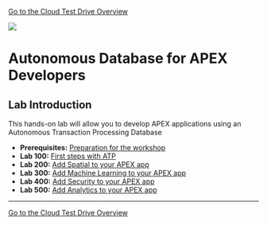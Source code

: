 [Go to the Cloud Test Drive Overview](../../readme.md)

![](../../common/images/customer.logo2.png)

# Autonomous Database for APEX Developers #

## Lab Introduction

This hands-on lab will allow you to develop APEX applications using an Autonomous Transaction Processing Database

- **Prerequisites:** [Preparation for the workshop](prereq.md)
- **Lab 100:** [First steps with ATP](L100.md)
- **Lab 200:** [Add Spatial to your APEX app](L200.md)
- **Lab 300:** [Add Machine Learning to your APEX app](L300.md)
- **Lab 400:** [Add Security to your APEX app](L400.md)
- **Lab 500:** [Add Analytics to your APEX app](L500.md)





---

[Go to the Cloud Test Drive Overview](../../readme.md)
